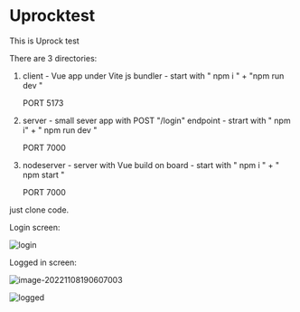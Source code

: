# Uprocktest
This is Uprock test 

There are 3 directories:

1. client - Vue app under Vite js bundler - start with " npm  i " + "npm run dev " 

   PORT 5173

2. server - small sever app with POST "/login" endpoint  - strart with " npm i" + " npm run dev " 

   PORT 7000

3. nodeserver - server with Vue build on board - start with " npm i " + " npm start " 

   PORT 7000

 just clone code. 



Login screen:

![login](/home/sek/projects/uprocktest/gitImg/login.png)

Logged in screen: 

![image-20221108190607003](/home/sek/.config/Typora/typora-user-images/image-20221108190607003.png)

![logged](/home/sek/projects/uprocktest/gitImg/logged.png)
